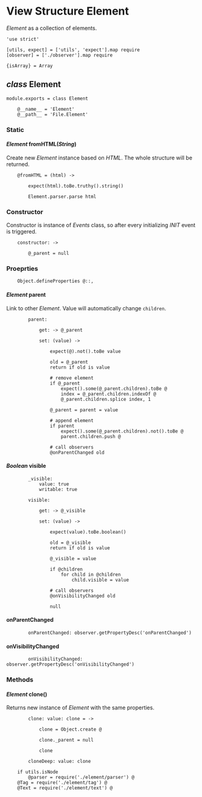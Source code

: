 View Structure Element
=======================

*Element* as a collection of elements.

	'use strict'

	[utils, expect] = ['utils', 'expect'].map require
	[observer] = ['./observer'].map require

	{isArray} = Array

*class* Element
----------------

	module.exports = class Element

		@__name__ = 'Element'
		@__path__ = 'File.Element'

### Static

#### *Element* fromHTML(*String*)

Create new *Element* instance based on *HTML*.
The whole structure will be returned.

		@fromHTML = (html) ->

			expect(html).toBe.truthy().string()

			Element.parser.parse html

### Constructor

Constructor is instance of *Events* class, so after every initializing
*INIT* event is triggered.

		constructor: ->

			@_parent = null

### Proeprties

		Object.defineProperties @::,

#### *Element* parent

Link to other *Element*.
Value will automatically change `children`.

			parent:

				get: -> @_parent

				set: (value) ->

					expect(@).not().toBe value

					old = @_parent
					return if old is value

					# remove element
					if @_parent
						expect().some(@_parent.children).toBe @
						index = @_parent.children.indexOf @
						@_parent.children.splice index, 1

					@_parent = parent = value

					# append element
					if parent
						expect().some(@_parent.children).not().toBe @
						parent.children.push @

					# call observers
					@onParentChanged old

#### *Boolean* visible

			_visible:
				value: true
				writable: true

			visible:

				get: -> @_visible

				set: (value) ->

					expect(value).toBe.boolean()

					old = @_visible
					return if old is value

					@_visible = value

					if @children
						for child in @children
							child.visible = value

					# call observers
					@onVisibilityChanged old

					null

#### onParentChanged

			onParentChanged: observer.getPropertyDesc('onParentChanged')

#### onVisibilityChanged

			onVisibilityChanged: observer.getPropertyDesc('onVisibilityChanged')

### Methods

#### *Element* clone()

Returns new instance of *Element* with the same properties.

			clone: value: clone = ->

				clone = Object.create @

				clone._parent = null

				clone

			cloneDeep: value: clone

		if utils.isNode
			@parser = require('./element/parser') @
		@Tag = require('./element/tag') @
		@Text = require('./element/text') @